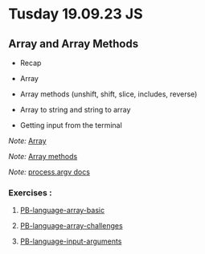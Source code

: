 # Tusday 19.09.23 JS

## Array and Array Methods

- Recap

- Array

- Array methods (unshift, shift, slice, includes, reverse)

- Array to string and string to array

- Getting input from the terminal

_Note:_ [Array](https://developer.mozilla.org/en-US/docs/Web/JavaScript/Reference/Global_Objects/Array)

_Note:_ [Array methods](https://www.programiz.com/javascript/library/array/concat)

_Note:_ [process.argv docs](https://nodejs.org/docs/latest/api/process.html#processargv)

### Exercises :

1. [PB-language-array-basic](https://classroom.github.com/a/WIZJkX7k)

2. [PB-language-array-challenges](https://classroom.github.com/a/dxK_4Sr2)

3. [PB-language-input-arguments](https://classroom.github.com/a/D_2d6-p0)
